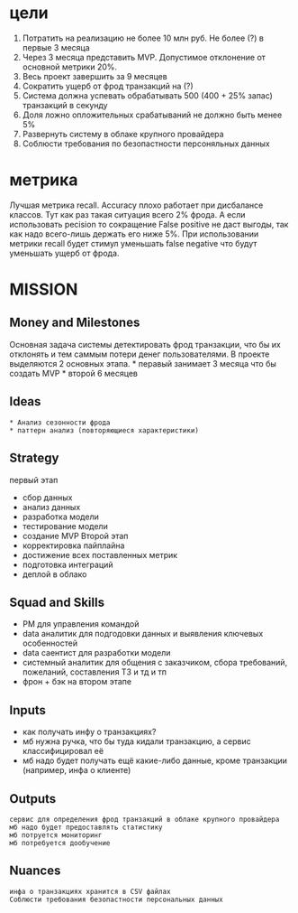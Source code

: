 # цели

1. Потратить на реализацию не более 10 млн руб.
    Не более (?) в первые 3 месяца
2. Через 3 месяца представить MVP.
    Допустимое отклонение от основной метрики 20%.
3. Весь проект завершить за 9 месяцев
4. Сократить ущерб от фрод транзакций на (?)
5. Система должна успевать обрабатывать 500 (400 + 25% запас) транзакций в секунду
6. Доля ложно опложительных срабатываний не должно быть менее 5%
7. Развернуть систему в облаке крупного провайдера
8. Соблюсти требования по безопастности персоняльных данных

# метрика
Лучшая метрика recall.
Accuracy плохо работает при дисбалансе классов. Тут как раз такая ситуация всего 2% фрода.
А если использовать pecision то сокращение False positive не даст выгоды, так как надо всего-лишь держать его ниже 5%.
При использовании метрики recall будет стимул уменьшать false negative что будут уменьшать ущерб от фрода.

# MISSION

## Money and Milestones
Основная задача системы детектировать фрод транзакции, что бы их отклонять и тем саммым потери денег пользователями.
В проекте выделяются 2 основных этапа.
    * перавый занимает 3 месяца что бы создать MVP
    * второй 6 месяцев
## Ideas
    * Анализ сезонности фрода
    * паттерн анализ (повторяющиеся характеристики)
## Strategy
первый этап
* сбор данных
* анализ данных
* разработка модели
* тестирование модели
* создание MVP
Второй этап
* корректировка пайплайна
* достижение всех поставленных метрик
* подготовка интеграций
* деплой в облако
## Squad and Skills
* PM для управления командой
* data аналитик для подгодовки данных и выявления ключевых особенностей
* data саентист для разработки модели
* системный аналитик для общения с заказчиком, сбора требований, пожеланий, составления ТЗ и тд и тп
* фрон + бэк на втором этапе
## Inputs
* как получать инфу о транзакциях?
* мб нужна ручка, что бы туда кидали транзакцию, а сервис классифицировал её
* мб надо будет получать ещё какие-либо данные, кроме транзакции (например, инфа о клиенте)
## Outputs
    сервис для определения фрод транзакций в облаке крупного провайдера
    мб надо будет предоставлять статистику
    мб потруется мониторинг
    мб потребуется дообучение
## Nuances
    инфа о транзакциях хранится в CSV файлах
    Соблюсти требования безопастности персональных данных
